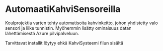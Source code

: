 # AutomaatiKahviSensoreilla
Koulprojektia varten tehty automatisoita kahvinkeitto, johon yhdistetty valo sensori ja liike tunnistin. Myöhemmin lisätty ominaisuus datan lähettämisestä Azure pilvipalveluun.

Tarvittavat installit löytyy ehkä KahviSysteemi filun sisältä
